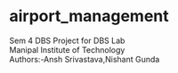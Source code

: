 # airport_management
Sem 4 DBS Project for DBS Lab  
Manipal Institute of Technology      
Authors:-Ansh Srivastava,Nishant Gunda  
